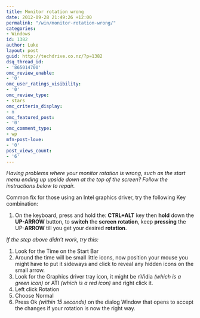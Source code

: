 ```yaml
---
title: Monitor rotation wrong
date: 2012-09-28 21:49:26 +12:00
permalink: "/win/monitor-rotation-wrong/"
categories:
- Windows
id: 1382
author: Luke
layout: post
guid: http://techdrive.co.nz/?p=1382
dsq_thread_id:
- '865014700'
omc_review_enable:
- '0'
omc_user_ratings_visibility:
- '0'
omc_review_type:
- stars
omc_criteria_display:
- n
omc_featured_post:
- '0'
omc_comment_type:
- wp
mfn-post-love:
- '0'
post_views_count:
- '6'
---
```


_Having problems where your monitor rotation is wrong, such as the start menu ending up upside down at the top of the screen? Follow the instructions below to repair._

Common fix for those using an Intel graphics driver, try the following Key combination:

<ol start="1">
  <li>
    On the keyboard, press and hold the: <strong>CTRL+ALT</strong> key then <strong>hold</strong> down the <strong>UP-ARROW</strong> button, to <strong>switch</strong> the <strong>screen</strong> <strong>rotation</strong>, keep <strong>pressing</strong> the UP-<strong>ARROW</strong> till you get your desired <strong>rotation</strong>.
  </li>
</ol>

_If the step above didn’t work, try this:_

<ol start="1">
  <li>
    Look for the Time on the Start Bar
  </li>
  <li>
    Around the time will be small little icons, now position your mouse you might have to put it sideways and click to reveal any hidden icons on the small arrow.
  </li>
  <li>
    Look for the Graphics driver tray icon, it might be nVidia<em> (which is a green icon)</em> or ATI <em>(which is a red icon)</em> and right click it.
  </li>
  <li>
    Left click Rotation
  </li>
  <li>
    Choose Normal
  </li>
  <li>
    Press Ok<em> (within 15 seconds)</em> on the dialog Window that opens to accept the changes if your rotation is now the right way.
  </li>
</ol>